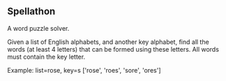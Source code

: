 Spellathon
---------------------

A word puzzle solver.


Given a list of English alphabets, and another key alphabet, find all the words (at least 4 letters) that can be formed using these letters. All words must contain the key letter.

Example: list=rose, key=s 
['rose', 'roes', 'sore', 'ores']


